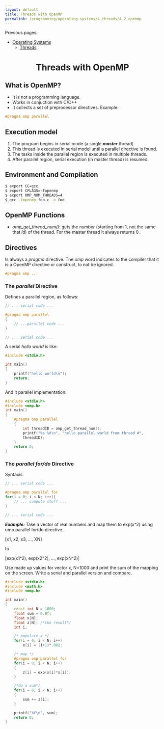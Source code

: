 ```yaml
---
layout: default
title: Threads with OpenMP
permalink: /programming/operating-systems/4_threads/4_2_openmp
---
```


Previous pages:

- [Operating Systems](/cstopics/programming/operating-systems)
    - [Threads](/cstopics/programming/operating-systems/4_threads)

<h1 style="text-align: center;">Threads with OpenMP</h1>

## What is OpenMP?

* It is not a programming language.
* Works in conjuction with C/C++
* It collects a set of preprocessor directives. Example:

``` c++
#pragma omp parallel
```

## Execution model

1. The program begins in serial mode (a single ***master*** thread).
2. This thread is executed in serial model until a parallel directive is found.
3. The tasks inside the parallel region is executed in multiple threads.
4. After parallel region, serial execution (in master thread) is resumed.

## Environment and Compilation

``` bash
$ export CC=gcc
$ export CFLAGS=-fopenmp
$ export OMP_NUM_THREADS=4
$ gcc -fopenmp foo.c -o foo
```

## OpenMP Functions

* *omp_get_thread_num()*: gets the *number* (starting from 1, not the same that *id*) of the thread. For the master thread it always returns 0.

## Directives

Is always a *pragma* directive. The *omp* word indicates to the compiler that it is a OpenMP directive or construct, to not be ignored.

``` c++
#pragma omp ...
```

### The *parallel* Directive

Defines a parallel region, as follows:

``` c++
// ... serial code ...

#pragma omp parallel
{
    // ...parallel code ...
}

// ... serial code ...
```

A serial *hello world* is like:

``` c++
#include <stdio.h>

int main()
{
    printf("hello world\n");
    return;
}
```

And it parallel implementation:

``` c++
#include <stdio.h>
#include <omp.h>
int main()
{
    #pragma omp parallel
    {
        int threadID = omp_get_thread_num();
        printf("%s %d\n", "hello parallel world from thread #",
        threadID);
    }
    return 0;
}
```

### The *parallel for/do* Directive

Syntaxis:

``` c++
// ... serial code ...

#pragma omp parallel for
for(i = 0; i < N; i++){
    // ... compute stuff ...
}

// ... serial code ...
```

***Example:*** Take a vector of real numbers and map them to exp(x^2) using omp parallel for/do directive.

[x1, x2, x3, ..., XN]

to

[exp(x1^2), exp(x2^2), ..., exp(xN^2)]

Use made up values for vector x, N=1000 and print the sum of the mapping on the screen. Write a serial and parallel version and compare.

``` c++
#include <stdio.h>
#include <math.h>
#include <omp.h>

int main()
{
    const int N = 1000;
    float sum = 0.0f;
    float x[N];
    float z[N]; /*the result*/
    int i;

    /* populate x */
    for(i = 0; i < N; i++)
        x[i] = (i+1)*.002;

    /* map */
    #pragma omp parallel for
    for(i = 0; i < N; i++)
    {
        z[i] = exp(x[i]*x[i]);
    }

    /*do a sum*/
    for(i = 0; i < N; i++)
    {
        sum += z[i];
    }

    printf("%f\n", sum);
    return 0;
}
```
